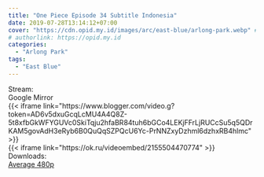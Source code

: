 ```yaml
---
title: "One Piece Episode 34 Subtitle Indonesia"
date: 2019-07-28T13:14:12+07:00
cover: "https://cdn.opid.my.id/images/arc/east-blue/arlong-park.webp" # Optional, cover
# authorlink: https://opid.my.id
categories:
  - "Arlong Park"
tags:
  - "East Blue"
---
```

<div class="ui menu violet borderless inverted">
  <div class="header item active">
        Stream:
    </div>
  <a class="active item" data-tab="google">
    <i class="google drive icon"></i> Google
  </a>
  <a class="item nounderline" data-tab="mirror">
    <i class="odnoklassniki icon"></i> Mirror
  </a>
</div>
<div class="ui bottom attached tab segment active" style="border:0 !important;" data-tab="google">
{{< iframe link="https://www.blogger.com/video.g?token=AD6v5dxuGcqLcMU4A4Q8Z-5t8xfbGkWFYGUVc0SkiTqju2hfaBR84tuh6bGCo4LEKjFFrLjRUCcSu5q5QDrKAM5govAdH3eRyb6B0QuQqSZPQcU6Yc-PrNNZxyDzhml6dzhxRB4hlmc" >}}
</div>
<div class="ui bottom attached tab segment" style="border:0 !important;" data-tab="mirror">
{{< iframe link="https://ok.ru/videoembed/2155504470774" >}}
</div>
<div class="ui menu violet borderless inverted">
  <div class="header item active">
        Downloads:
    </div>
  <a class="item nounderline" href="https://ouo.io/kN793D" target="_blank" rel="dofollow"><i class="google drive icon"></i>
    Average 480p</a>
</div>